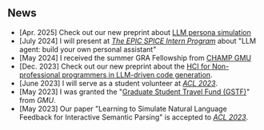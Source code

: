 ## News
- [Apr. 2025] Check out our new preprint about [LLM persona simulation](https://arxiv.org/pdf/2305.08195.pdf)
- [July 2024] I will present at *[The EPIC SPICE Intern Program](https://rprc.gmu.edu/)* about "LLM agent: build your own personal assistant"
- [May 2024] I received the summer GRA Fellowship from [CHAMP GMU](https://cahmp.gmu.edu/)
- [Dec. 2023] Check out our new preprint about the [HCI for Non-professional programmers in LLM-driven code generation](https://arxiv.org/pdf/2405.10250v3).
- [June 2023] I will serve as a student volunteer at *[ACL 2023](https://2023.aclweb.org/)*.
- [May 2023] I was granted the "[Graduate Student Travel Fund (GSTF)](https://graduate.gmu.edu/financial-support/conference-travel-funding)" from *GMU*.
- [May 2023] Our paper "Learning to Simulate Natural Language Feedback for Interactive Semantic Parsing" is accepted to *[ACL 2023](https://2023.aclweb.org/)*.